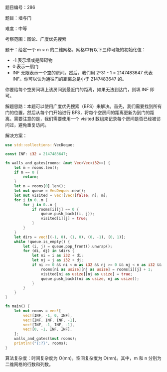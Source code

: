题目编号：286

题目：墙与门

难度：中等

考察范围：图论、广度优先搜索

题干：给定一个 m × n 的二维网格，网格中有以下三种可能的初始化值：

- -1 表示墙或是障碍物
- 0 表示一扇门
- INF 无限表示一个空的房间。然后，我们用 2^31 - 1 = 2147483647 代表 INF。你可以认为通往门的距离总是小于 2147483647 的。

你要给每个空房间填上该房间到最近门的距离，如果无法到达门，则填 INF 即可。

解题思路：本题可以使用广度优先搜索（BFS）来解决。首先，我们需要找到所有门的位置，然后从每个门开始进行 BFS，将每个空房间的距离更新为到门的距离。需要注意的是，我们需要使用一个 visited 数组来记录每个房间是否已经被访问过，避免重复访问。

解决方案：

```rust
use std::collections::VecDeque;

const INF: i32 = 2147483647;

fn walls_and_gates(rooms: &mut Vec<Vec<i32>>) {
    let m = rooms.len();
    if m == 0 {
        return;
    }
    let n = rooms[0].len();
    let mut queue = VecDeque::new();
    let mut visited = vec![vec![false; n]; m];
    for i in 0..m {
        for j in 0..n {
            if rooms[i][j] == 0 {
                queue.push_back((i, j));
                visited[i][j] = true;
            }
        }
    }
    let dirs = vec![(-1, 0), (1, 0), (0, -1), (0, 1)];
    while !queue.is_empty() {
        let (i, j) = queue.pop_front().unwrap();
        for (di, dj) in &dirs {
            let ni = i as i32 + di;
            let nj = j as i32 + dj;
            if ni >= 0 && ni < m as i32 && nj >= 0 && nj < n as i32 && !visited[ni as usize][nj as usize] && rooms[ni as usize][nj as usize] == INF {
                rooms[ni as usize][nj as usize] = rooms[i][j] + 1;
                visited[ni as usize][nj as usize] = true;
                queue.push_back((ni as usize, nj as usize));
            }
        }
    }
}

fn main() {
    let mut rooms = vec![
        vec![INF, -1, 0, INF],
        vec![INF, INF, INF, -1],
        vec![INF, -1, INF, -1],
        vec![0, -1, INF, INF],
    ];
    walls_and_gates(&mut rooms);
    println!("{:?}", rooms);
}
```

算法复杂度：时间复杂度为 O(mn)，空间复杂度为 O(mn)。其中，m 和 n 分别为二维网格的行数和列数。